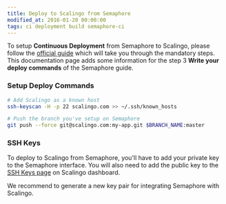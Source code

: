```yaml
---
title: Deploy to Scalingo from Semaphore
modified_at: 2016-01-20 00:00:00
tags: ci deployment build semaphore-ci
---
```


To setup **Continuous Deployment** from Semaphore to Scalingo, please follow
the [official
guide](https://semaphoreci.com/docs/deploying-with-git-deploy.html) which will
take you through the mandatory steps. This documentation page adds some information for the step 3 **Write your deploy commands** of the Semaphore guide.

### Setup Deploy Commands

```bash
# Add Scalingo as a known host
ssh-keyscan -H -p 22 scalingo.com >> ~/.ssh/known_hosts

# Push the branch you've setup on Semaphore
git push --force git@scalingo.com:my-app.git $BRANCH_NAME:master
```

### SSH Keys

To deploy to Scalingo from Semaphore, you'll have to add your private key to the Semaphore interface. You will also need to add the public key to the [SSH Keys page](https://my.scalingo.com/keys) on Scalingo dashboard.

We recommend to generate a new key pair for integrating Semaphore with Scalingo.
